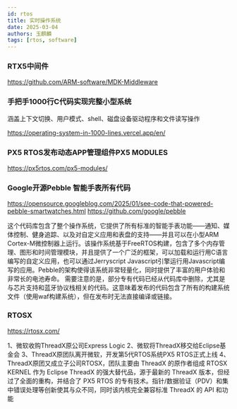 ```yaml
---
id: rtos
title: 实时操作系统
date: 2025-03-04
authors: 玉麒麟
tags: [rtos, software]
---
```


<!-- truncate -->

### RTX5中间件

https://github.com/ARM-software/MDK-Middleware

### 手把手1000行C代码实现完整小型系统
涵盖上下文切换、用户模式、shell、磁盘设备驱动程序和文件读写操作

https://operating-system-in-1000-lines.vercel.app/en/


### PX5 RTOS发布动态APP管理组件PX5 MODULES
https://px5rtos.com/px5-modules/


### Google开源Pebble 智能手表所有代码
https://opensource.googleblog.com/2025/01/see-code-that-powered-pebble-smartwatches.html
https://github.com/google/pebble

这个代码库包含了整个操作系统，它提供了所有标准的智能手表功能——通知、媒体控制、健身追踪、以及对自定义应用和表盘的支持——并且可以在小型ARM Cortex-M微控制器上运行。该操作系统基于FreeRTOS构建，包含了多个内存管理、图形和时间管理模块，并且提供了一个广泛的框架，可以加载和运行用C语言编写的自定义应用，也可以通过Jerryscript Javascript引擎运行用Javascript编写的应用。Pebble的架构使得该系统非常轻量化，同时提供了丰富的用户体验和非常长的电池寿命。
需要注意的是，部分专有代码已经从代码库中删除，尤其是与芯片支持和蓝牙协议栈相关的代码。这意味着发布的代码包含了所有的构建系统文件（使用waf构建系统），但在发布时无法直接编译或链接。

### RTOSX
https://rtosx.com/

1、微软收购ThreadX原公司Express Logic
2、微软将ThreadX移交给Eclipse基金会
3、ThreadX原团队离开微软，开发第5代RTOS系统PX5 RTOS正式上线
4、ThreadX原团又成立子公司RTOSX，团队主要由 ThreadX 的原作者组成
RTOSX KERNEL 作为 Eclipse ThreadX 的强大替代品，源于最新的 ThreadX 版本，但经过了全面的重构，并结合了 PX5 RTOS 的专有技术。指针/数据验证（PDV）和集中错误处理等创新使其与众不同，同时该内核完全兼容标准 ThreadX 的 API 和功能

